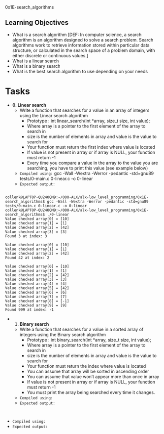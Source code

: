 0x1E-search_algorithms

## Learning Objectives
 - What is a search algorithm [DEF: In computer science, a search algorithm is an algorithm designed to solve a search problem. Search algorithms work to retrieve information stored within particular data structure, or calculated in the search space of a problem domain, with either discrete or continuous values.]
 - What is a linear search
 - What is a binary search
 - What is the best search algorithm to use depending on your needs


# Tasks
- **0. Linear search**  
  - Write a function that searches for a value in an array of integers using the Linear search algorithm
    - Prototype : int linear_search(int *array, size_t size, int value);
    - Where array is a pointer to the first element of the array to search in
    - size is the number of elements in array and value is the value to search for
    - Your function must return the first index where value is located
    - If value is not present in array or if array is NULL, your function must return -1
    - Every time you compare a value in the array to the value you are searching, you have to print this value (see example below)
  - `Compiled using:`  gcc -Wall -Wextra -Werror -pedantic -std=gnu89 tests/0-main.c 0-linear.c -o 0-linear
  - `Expected output: `
<pre><code>
collenk@LAPTOP-QU24OQM9:~/000-ALX/alx-low_level_programming/0x1E-search_algorithms$ gcc -Wall -Wextra -Werror -pedantic -std=gnu89 tests/0-main.c 0-linear.c -o 0-linear
collenk@LAPTOP-QU24OQM9:~/000-ALX/alx-low_level_programming/0x1E-search_algorithms$ ./0-linear
Value checked array[0] = [10]
Value checked array[1] = [1]
Value checked array[2] = [42]
Value checked array[3] = [3]
Found 3 at index: 3

Value checked array[0] = [10]
Value checked array[1] = [1]
Value checked array[2] = [42]
Found 42 at index: 2

Value checked array[0] = [10]
Value checked array[1] = [1]
Value checked array[2] = [42]
Value checked array[3] = [3]
Value checked array[4] = [4]
Value checked array[5] = [42]
Value checked array[6] = [6]
Value checked array[7] = [7]
Value checked array[8] = [-1]
Value checked array[9] = [9]
Found 999 at index: -1
</code></pre>

- 1. **Binary search**
  - Write a function that searches for a value in a sorted array of integers using the Binary search algorithm
    - Prototype : int binary_search(int *array, size_t size, int value);
    - Where array is a pointer to the first element of the array to search in 
    - size is the number of elements in array and value is the value to search for
    - Your function must return the index where value is located
    - You can assume that array will be sorted in ascending order
    - You can assume that value won’t appear more than once in array
    - If value is not present in array or if array is NULL, your function must return -1
    - You must print the array being searched every time it changes.
  - `Compiled using:`
  - `Expected output:`
<pre><code>
</code></pre>










  - `Compiled using:`
  - `Expected output:`
<pre><code>
</code></pre>